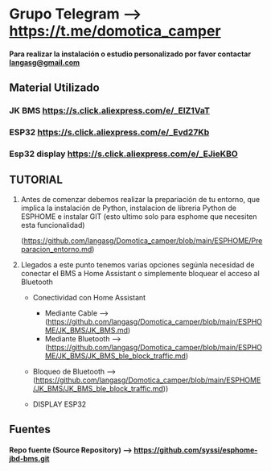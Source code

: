 # Grupo Telegram --> https://t.me/domotica_camper
#### Para realizar la instalación o estudio personalizado por favor contactar langasg@gmail.com

## Material Utilizado

### JK BMS https://s.click.aliexpress.com/e/_EIZ1VaT

### ESP32 https://s.click.aliexpress.com/e/_Evd27Kb

### Esp32 display https://s.click.aliexpress.com/e/_EJieKBO


## TUTORIAL

1. Antes de comenzar debemos realizar la prepariación de tu entorno, que implica la instalación de Python, instalacion de libreria Python de ESPHOME e instalar GIT (esto ultimo solo para esphome que necesiten esta funcionalidad)
  
   (https://github.com/langasg/Domotica_camper/blob/main/ESPHOME/Preparacion_entorno.md)

2. Llegados a este punto tenemos varias opciones segúnla necesidad de conectar el BMS a Home Assistant o simplemente bloquear el acceso al Bluetooth

     - Conectividad con Home Assistant
        - Mediante Cable --> (https://github.com/langasg/Domotica_camper/blob/main/ESPHOME/JK_BMS/JK_BMS.md)
        - Mediante Bluetooth --> (https://github.com/langasg/Domotica_camper/blob/main/ESPHOME/JK_BMS/JK_BMS_ble_block_traffic.md)

     - Bloqueo de Bluetooth -->  (https://github.com/langasg/Domotica_camper/blob/main/ESPHOME/JK_BMS/JK_BMS_ble_block_traffic.md))
     - DISPLAY ESP32 
      
## Fuentes

#### Repo fuente (Source Repository) --> https://github.com/syssi/esphome-jbd-bms.git

